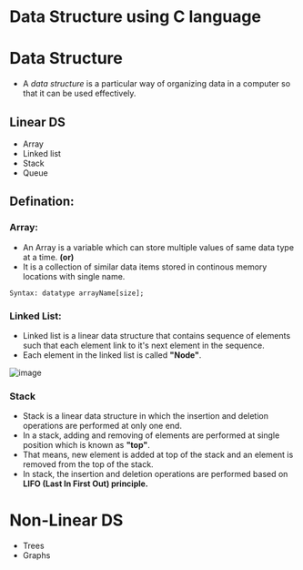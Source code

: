 # Data Structure using C language

# Data Structure
* A *data structure* is a particular way of organizing data in a computer so that it can be used effectively.

## Linear DS                 
* Array                   
* Linked list
* Stack
* Queue

## Defination:
### Array:
+ An Array is a variable which can store multiple values of same data type at a time. __(or)__
+ It is a collection of similar data items stored in continous memory locations with single name.

```
Syntax: datatype arrayName[size];
```

### Linked List:
+ Linked list is a linear data structure that contains sequence of elements such that each element link to it's next element in the sequence.
+ Each element in the linked list is called __"Node"__.

![image](https://user-images.githubusercontent.com/68140538/102630188-3e2ac680-4172-11eb-9e5f-c24e0487a4f0.png)

### Stack
+ Stack is a linear data structure in which the insertion and deletion operations are performed at only one end.
+ In a stack, adding and removing of elements are performed at single position which is known as __"top"__. 
+ That means, new element is added at top of the stack and an element is removed from the top of the stack.
+ In stack, the insertion and deletion operations are performed based on __LIFO (Last In First Out) principle.__


# Non-Linear DS
* Trees
* Graphs
